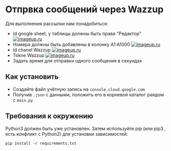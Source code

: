 # Отпрвка сообщений через Wazzup

Для выполнения рассылки нам понадобиться:
* Id google sheet, у таблицы должны быть права "Редактор"
[![imageup.ru](https://imageup.ru/img286/3979243/chrome_4xgeyuxast.png)](https://imageup.ru/img286/3979243/chrome_4xgeyuxast.png.html)
* Номера должны быть добавлены в колонку A1:A1000
[![imageup.ru](https://imageup.ru/img200/3979250/chrome_lkykx7vzij.png)](https://imageup.ru/img200/3979250/chrome_lkykx7vzij.png.html)
* Id chanel Wazzup
[![imageup.ru](https://imageup.ru/img167/3979242/opera_xtuhqmw3q8.png)](https://imageup.ru/img167/3979242/opera_xtuhqmw3q8.png.html)
* Tokne Wazzup
[![imageup.ru](https://imageup.ru/img220/3979244/opera_ns8edpw5vm.png)](https://imageup.ru/img220/3979244/opera_ns8edpw5vm.png.html)
* Задать время для отправки одного сообщения в секундах

## Как установить


- Создайте файл  учётную запись на `console.cloud.google.com`
- Получив `.json` с данными, положить его в корневой каталог раядом с `main.py`


## Требования к окружению

Python3 должен быть уже установлен.
Затем используйте  pip  (или  pip3 , есть конфликт с Python2) для установки зависимостей:

`pip install -r requirements.txt`

